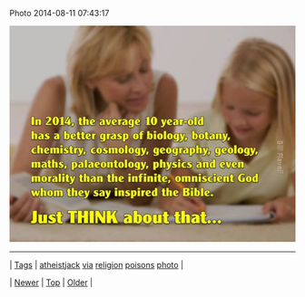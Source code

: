 <!--
title: Photo 2014-08-11 07
date: 2020-06-28T15:27:00.367Z
tags: atheistjack, via, religion, poisons, photo
-->


Photo 2014-08-11 07:43:17

![](94417519634-0.jpg)

<!--BOTTOM-POST-NAVIGATION-->
---

| [Tags](tags.md) | [atheistjack](tag-atheistjack.md) [via](tag-via.md) [religion](tag-religion.md) [poisons](tag-poisons.md) [photo](tag-photo.md) |

| [Newer](94096939334.md) | [Top](index.md) | [Older](94418757309.md) |